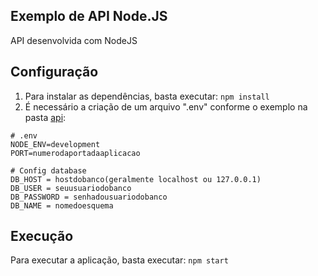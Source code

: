 ## Exemplo de API Node.JS
API desenvolvida com NodeJS

## Configuração
1. Para instalar as dependências, basta executar: `npm install`
2. É necessário a criação de um arquivo ".env" conforme o exemplo na pasta [api](api):
```
# .env
NODE_ENV=development
PORT=numerodaportadaaplicacao

# Config database
DB_HOST = hostdobanco(geralmente localhost ou 127.0.0.1)
DB_USER = seuusuariodobanco
DB_PASSWORD = senhadousuariodobanco
DB_NAME = nomedoesquema
```

## Execução
Para executar a aplicação, basta executar: `npm start`